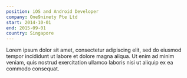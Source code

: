 ```yaml
---
position: iOS and Android Developer
company: One9ninety Pte Ltd
start: 2014-10-01
end: 2015-09-01
country: Singapore
---
```


Lorem ipsum dolor sit amet, consectetur adipiscing elit, sed do eiusmod tempor incididunt ut labore et dolore magna aliqua. Ut enim ad minim veniam, quis nostrud exercitation ullamco laboris nisi ut aliquip ex ea commodo consequat.